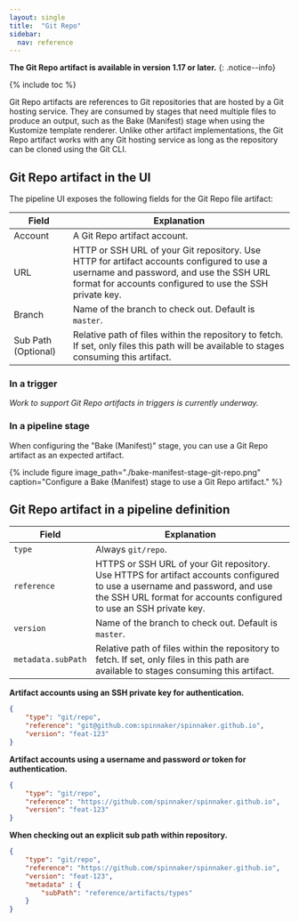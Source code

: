 ```yaml
---
layout: single
title:  "Git Repo"
sidebar:
  nav: reference
---
```


**The Git Repo artifact is available in version 1.17 or later.**
{: .notice--info}

{% include toc %}

Git Repo artifacts are references to Git repositories that are hosted by a Git hosting service. They are consumed
by stages that need multiple files to produce an output, such as the Bake (Manifest) stage when using the Kustomize template
renderer. Unlike other artifact implementations, the Git Repo artifact works with any Git hosting service as long as the
repository can be cloned using the Git CLI.

## Git Repo artifact in the UI

The pipeline UI exposes the following fields for the Git Repo file artifact:

| Field | Explanation |
| ------|--------------|
|Account| A Git Repo artifact account. |
|URL| HTTP or SSH URL of your Git repository. Use HTTP for artifact accounts configured to use a username and password, and use the SSH URL format for accounts configured to use the SSH private key. |
|Branch| Name of the branch to check out. Default is `master`. |
|Sub Path (Optional) | Relative path of files within the repository to fetch. If set, only files this path will be available to stages consuming this artifact. |

### In a trigger

_Work to support Git Repo artifacts in triggers is currently underway._

### In a pipeline stage

When configuring the "Bake (Manifest)" stage, you can use a Git Repo artifact as an expected artifact.

{%
    include
    figure
    image_path="./bake-manifest-stage-git-repo.png"
    caption="Configure a Bake (Manifest) stage to use a Git Repo artifact."
%}

## Git Repo artifact in a pipeline definition

| Field              | Explanation                                                                                                                                                                                            |
|--------------------|--------|
| `type`             | Always `git/repo`.                                                                                                                                                                                       |
| `reference`        |  HTTPS or SSH URL of your Git repository. Use HTTPS for artifact accounts configured to use a username and password, and use the SSH URL format for accounts configured to use an SSH private key. |
|  `version`         | Name of the branch to check out. Default is `master`.                                                                                                                                                   |
| `metadata.subPath` |  Relative path of files within the repository to fetch. If set, only files in this path are available to stages consuming this artifact.                                                               |

**Artifact accounts using an SSH private key for authentication.**

```json
{
    "type": "git/repo",
    "reference": "git@github.com:spinnaker/spinnaker.github.io",
    "version": "feat-123"
}
```

**Artifact accounts using a username and password _or_ token for authentication.**

```json
{
    "type": "git/repo",
    "reference": "https://github.com/spinnaker/spinnaker.github.io",
    "version": "feat-123"
}
```

**When checking out an explicit sub path within repository.**

```json
{
    "type": "git/repo",
    "reference": "https://github.com/spinnaker/spinnaker.github.io",
    "version": "feat-123",
    "metadata" : {
        "subPath": "reference/artifacts/types"
    }
}
```
